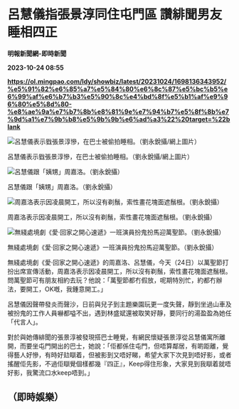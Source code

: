 # 呂慧儀指張景淳同住屯門區 讚緋聞男友睡相四正
**明報新聞網-即時新聞**

**2023-10-24 08:55**

**https://ol.mingpao.com/ldy/showbiz/latest/20231024/1698136343952/%e5%91%82%e6%85%a7%e5%84%80%e6%8c%87%e5%bc%b5%e6%99%af%e6%b7%b3%e5%90%8c%e4%bd%8f%e5%b1%af%e9%96%80%e5%8d%80-%e8%ae%9a%e7%b7%8b%e8%81%9e%e7%94%b7%e5%8f%8b%e7%9d%a1%e7%9b%b8%e5%9b%9b%e6%ad%a3%22%20target=%22blank**

![呂慧儀表示戥張景淳慘，在巴士被偷拍睡相。（劉永銳攝/網上圖片）](https://fs.mingpao.com/ldy/20231024/s00009/c8020b25ba578e33b8cb599666a44ef2.jpg)

呂慧儀表示戥張景淳慘，在巴士被偷拍睡相。（劉永銳攝/網上圖片）

![呂慧儀跟「姨甥」周嘉洛。（劉永銳攝）](https://fs.mingpao.com/ldy/20231024/s00009/c809f9e3057d938754ed70e615d96af0.jpg)

呂慧儀跟「姨甥」周嘉洛。（劉永銳攝）

![周嘉洛表示因凌晨開工，所以沒有剃鬚，索性畫花塊面遮鬚根。（劉永銳攝）](https://fs.mingpao.com/ldy/20231024/s00009/c811f137bd4073dadbbc8fc8780ee595.jpg)

周嘉洛表示因凌晨開工，所以沒有剃鬚，索性畫花塊面遮鬚根。（劉永銳攝）

![無綫處境劇《愛‧回家之開心速遞》一班演員扮鬼扮馬迎萬聖節。（劉永銳攝）](https://fs.mingpao.com/ldy/20231024/s00009/c8178d16cd63bf65553bda76591900f1.jpg)

無綫處境劇《愛‧回家之開心速遞》一班演員扮鬼扮馬迎萬聖節。（劉永銳攝）

無綫處境劇《愛‧回家之開心速遞》的周嘉洛、呂慧儀，今天（24日）以萬聖節打扮出席宣傳活動，周嘉洛表示因凌晨開工，所以沒有剃鬚，索性畫花塊面遮鬚根。問萬聖節可有朋友相約去玩？他說：「萬聖節都冇假放，呢期特別忙，約都冇辦法，要開工，OK嘅，我鍾意開工。」

呂慧儀因聲帶發炎而聲沙，日前與兒子到主題樂園玩更一度失聲，靜到坐過山車及被扮鬼的工作人員嚇都嗌不出，遇到林盛斌還被取笑好靜，要同行的湯盈盈為她任「代言人」。

對於與她傳緋聞的張景淳被發現搭巴士睡覺，有網民懷疑張景淳從呂慧儀寓所離開，而要坐屯門開出的巴士，她說：「佢都係住屯門，但唔算鄰居，有啲距離，覺得藝人好慘，有時好攰瞓着，但被影到又唔好睇，希望大家下次見到唔好影，或者搖醒佢先影，不過佢瞓覺個樣都幾『四正』，Keep得住形象，大家見到我瞓着就唔好影，我驚流口水keep唔到。」

（即時娛樂）
------